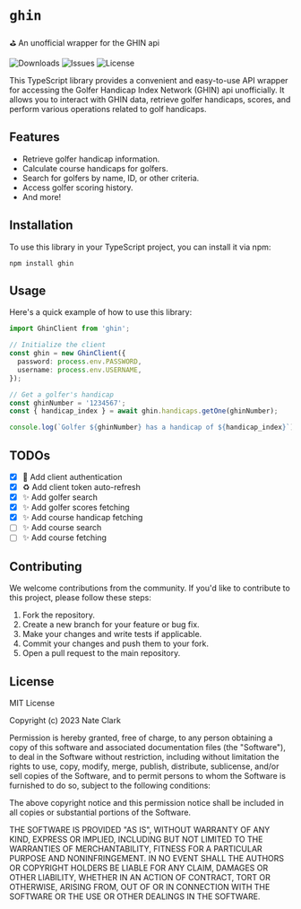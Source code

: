 # `ghin`

⛳ An unofficial wrapper for the GHIN api

![Downloads](https://img.shields.io/github/downloads/n8io/ghin/total)
![Issues](https://img.shields.io/github/issues/n8io/ghin)
![License](https://img.shields.io/github/license/n8io/ghin)

This TypeScript library provides a convenient and easy-to-use API wrapper for accessing the Golfer Handicap Index Network (GHIN) api unofficially. It allows you to interact with GHIN data, retrieve golfer handicaps, scores, and perform various operations related to golf handicaps.

## Features

- Retrieve golfer handicap information.
- Calculate course handicaps for golfers.
- Search for golfers by name, ID, or other criteria.
- Access golfer scoring history.
- And more!

## Installation

To use this library in your TypeScript project, you can install it via npm:

```shell
npm install ghin
```

## Usage

Here's a quick example of how to use this library:

```typescript
import GhinClient from 'ghin';

// Initialize the client
const ghin = new GhinClient({
  password: process.env.PASSWORD,
  username: process.env.USERNAME,
});

// Get a golfer's handicap
const ghinNumber = '1234567';
const { handicap_index } = await ghin.handicaps.getOne(ghinNumber);

console.log(`Golfer ${ghinNumber} has a handicap of ${handicap_index}`);
```

## TODOs
- [x] 🔑 Add client authentication
- [x] ♻️ Add client token auto-refresh
- [x] ✨ Add golfer search
- [x] ✨ Add golfer scores fetching
- [x] ✨ Add course handicap fetching
- [ ] ✨ Add course search
- [ ] ✨ Add course fetching

## Contributing

We welcome contributions from the community. If you'd like to contribute to this project, please follow these steps:

1. Fork the repository.
2. Create a new branch for your feature or bug fix.
3. Make your changes and write tests if applicable.
4. Commit your changes and push them to your fork.
5. Open a pull request to the main repository.


## License

MIT License

Copyright (c) 2023 Nate Clark

Permission is hereby granted, free of charge, to any person obtaining a copy
of this software and associated documentation files (the "Software"), to deal
in the Software without restriction, including without limitation the rights
to use, copy, modify, merge, publish, distribute, sublicense, and/or sell
copies of the Software, and to permit persons to whom the Software is
furnished to do so, subject to the following conditions:

The above copyright notice and this permission notice shall be included in all
copies or substantial portions of the Software.

THE SOFTWARE IS PROVIDED "AS IS", WITHOUT WARRANTY OF ANY KIND, EXPRESS OR
IMPLIED, INCLUDING BUT NOT LIMITED TO THE WARRANTIES OF MERCHANTABILITY,
FITNESS FOR A PARTICULAR PURPOSE AND NONINFRINGEMENT. IN NO EVENT SHALL THE
AUTHORS OR COPYRIGHT HOLDERS BE LIABLE FOR ANY CLAIM, DAMAGES OR OTHER
LIABILITY, WHETHER IN AN ACTION OF CONTRACT, TORT OR OTHERWISE, ARISING FROM,
OUT OF OR IN CONNECTION WITH THE SOFTWARE OR THE USE OR OTHER DEALINGS IN THE
SOFTWARE.